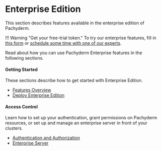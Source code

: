 # Enterprise Edition

This section describes features available in the enterprise
edition of Pachyderm. 

!!! Warning "Get your free-trial token."
    To try our enterprise features, fill in [this form](https://www.pachyderm.com/trial) or [schedule some time with one of our experts](https://www.pachyderm.com/request-a-demo/). 


Read about how you can use Pachyderm Enterprise features in the following
sections.

<div class="row">
  <div class="column-2">
    <div class="card-square mdl-card mdl-shadow--2dp">
      <div class="mdl-card__title mdl-card--expand">
        <h4 class="mdl-card__title-text">Getting Started &nbsp;&nbsp;&nbsp;<i class="fa fa-rocket"></i></h4>
      </div>
      <div class="mdl-card__supporting-text">
        These sections describe how to get started
        with Enterprise Edition.
      </div>
      <div class="mdl-card__actions mdl-card--border">
        <ul>
          <li><a href="overview/" class="md-typeset md-link">
            Features Overview
          </a>
          </li>
          <li><a href="deployment/" class="md-typeset md-link">
            Deploy Enterprise Edition
          </a>
          </li>
       </ul>
      </div>
    </div>
  </div>
  <div class="column-2">
    <div class="card-square mdl-card mdl-shadow--2dp">
      <div class="mdl-card__title mdl-card--expand">
        <h4 class="mdl-card__title-text">Access Control &nbsp;&nbsp;&nbsp;<i class="fa fa-cogs"></i></h4>
      </div>
      <div class="mdl-card__supporting-text">
        Learn how to set up your authentication, grant permissions on Pachyderm resources, or set up and manage an enterprise server in front of your clusters.
      </div>
      <div class="mdl-card__actions mdl-card--border">
        <ul>
          <li><a href="auth/" class="md-typeset md-link">
            Authentication and Authorization
          </a>
          </li>
          <li><a href="auth/enterprise-server/setup" class="md-typeset md-link">
            Enterprise Server
          </a>
          </li>
        </ul>
       </div>
     </div>
  </div>
</div>
